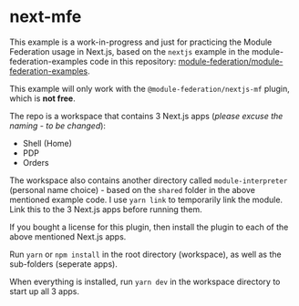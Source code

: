 # next-mfe

This example is a work-in-progress and just for practicing the Module Federation usage in Next.js, based on the `nextjs` example in the module-federation-examples code in this repository: [module-federation/module-federation-examples](https://github.com/module-federation/module-federation-examples/tree/master/nextjs).

This example will only work with the `@module-federation/nextjs-mf` plugin, which is **not free**.

The repo is a workspace that contains 3 Next.js apps (*please excuse the naming - to be changed*):
- Shell (Home)
- PDP
- Orders

The workspace also contains another directory called `module-interpreter` (personal name choice) - based on the `shared` folder in the above mentioned example code. I use `yarn link` to temporarily link the module. Link this to the 3 Next.js apps before running them.

If you bought a license for this plugin, then install the plugin to each of the above mentioned Next.js apps.

Run `yarn` or `npm install` in the root directory (workspace), as well as the sub-folders (seperate apps).

When everything is installed, run `yarn dev` in the workspace directory to start up all 3 apps.
